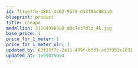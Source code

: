 ```yaml
---
id: 711aeffe-4861-4c62-9578-d13f86c883a0
blueprint: product
title: cheapo
medallion: 31284998988_d0c7e37d3d_4k.jpg
base_price: 1
price_for_1_meter: 1
price_for_1_meter_xlr: 1
updated_by: 63f13f7c-2a11-499f-b033-ad0f353c2031
updated_at: 1699475094
---
```

